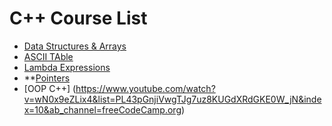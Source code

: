 # C++ Course List

- [Data Structures & Arrays](https://www.youtube.com/watch?v=T76E09hnEuo&ab_channel=CodeBeauty)
- [ASCII TAble](https://www.youtube.com/watch?v=fxFcG7Z2J0Q&list=PL43pGnjiVwgQHLPnuH9ch-LhZdwckM8Tq&index=4&ab_channel=CodeBeauty)
- [Lambda Expressions](https://www.youtube.com/watch?v=MH8mLFqj-n8&list=PL43pGnjiVwgRggnsJcz1cK0j7b2-kLML_&index=9&ab_channel=CodeBeauty)
- \*\*[Pointers](https://www.youtube.com/watch?v=kiUGf_Z08RQ&ab_channel=CodeBeauty)
- [OOP C++] (https://www.youtube.com/watch?v=wN0x9eZLix4&list=PL43pGnjiVwgTJg7uz8KUGdXRdGKE0W_jN&index=10&ab_channel=freeCodeCamp.org)
